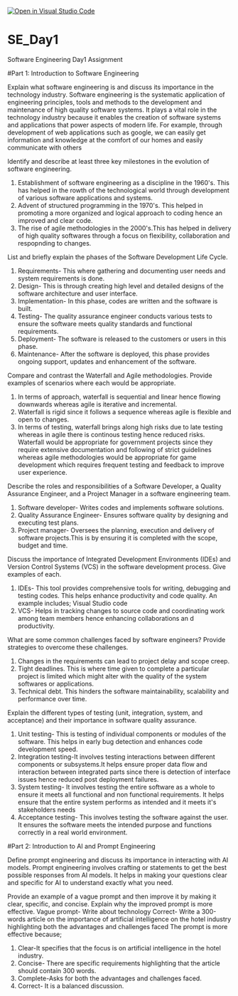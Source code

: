 [![Open in Visual Studio Code](https://classroom.github.com/assets/open-in-vscode-2e0aaae1b6195c2367325f4f02e2d04e9abb55f0b24a779b69b11b9e10269abc.svg)](https://classroom.github.com/online_ide?assignment_repo_id=18386898&assignment_repo_type=AssignmentRepo)
# SE_Day1
Software Engineering Day1 Assignment

#Part 1: Introduction to Software Engineering

Explain what software engineering is and discuss its importance in the technology industry.
Software engineering is the systematic application of engineering principles, tools and methods to the development and maintenance of high quality software systems. It plays a vital role in the technology industry because it enables the creation of software systems and applications that power aspects of modern life. For example, through development of web applications such as google, we can easily get information and knowledge at the comfort of our homes and easily communicate with others


Identify and describe at least three key milestones in the evolution of software engineering.
1. Establishment of software engineering as a discipline in the 1960's. This has helped in the rowth of the technological world through development of various software applications and systems.
2. Advent of structured programming in the 1970's. This helped in promoting a more organized and logical approach to coding hence an improved and clear code.
3. The rise of agile methodologies in the 2000's.This has helped in delivery of high quality softwares through a focus on flexibility, collaboration and respopnding to changes.


List and briefly explain the phases of the Software Development Life Cycle.
1. Requirements- This where gathering and documenting user needs and system requirements is done.
2. Design- This is through creating high level and detailed designs of the software architecture and user interface.
3. Implementation- In this phase, codes are written and the software is built.
4. Testing- The quality assurance engineer conducts various tests to ensure the software meets quality standards and functional requirements.
5. Deployment- The software is released to the customers or users in this phase.
6. Maintenance- After the software is deployed, this phase provides ongoing support, updates and enhancement of the software.


Compare and contrast the Waterfall and Agile methodologies. Provide examples of scenarios where each would be appropriate.
1. In terms of approach, waterfall is sequential and linear hence flowing downwards whereas agile is iterative and incremental.
2. Waterfall is rigid since it follows a sequence whereas agile is flexible and open to changes.
3. In terms of testing, waterfall brings along high risks due to late testing whereas in agile there is continous testing hence reduced risks.
   Waterfall would be appropriate for government projects since they require extensive documentation and following of strict guidelines whereas agile methodologies would be appropriate for game development which requires frequent testing and feedback to improve user experience.


Describe the roles and responsibilities of a Software Developer, a Quality Assurance Engineer, and a Project Manager in a software engineering team.
1. Software developer- Writes codes and implements software solutions.
2. Quality Assurance Engineer- Ensures software quality by designing and executing test plans.
3. Project manager- Oversees the planning, execution and delivery of software projects.This is by ensuring it is completed with the scope, budget and time.


Discuss the importance of Integrated Development Environments (IDEs) and Version Control Systems (VCS) in the software development process. Give examples of each.
1. IDEs- This tool provides comprehensive tools for writing, debugging and testing codes. This helps enhance productivity and code quality. An example includes; Visual Studio code
2. VCS- Helps in tracking changes to source code and coordinating work among team members  hence enhancing collaborations an d productivity.


What are some common challenges faced by software engineers? Provide strategies to overcome these challenges.
1. Changes in the requirements can lead to project delay and scope creep.
2. Tight deadlines. This is where time given to complete a particular project is limited which might alter with the quality of the system softwares or applications.
3. Technical debt. This hinders the software maintainability, scalability and performance over time.


Explain the different types of testing (unit, integration, system, and acceptance) and their importance in software quality assurance.
1. Unit testing- This is testing of individual components or modules of the software. This helps in early bug detection and enhances code development speed.
2. Integration testing-It involves testing interactions between different components or subsystems.It helps ensure proper data flow and interaction between integrated parts since there is detection of interface issues hence reduced post deployment failures.
3. System testing- It involves testing the entire software as a whole to ensure it meets all functional and non functional requirements. It helps ensure that the entire system performs as intended and it meets it's stakeholders needs
4. Acceptance testing- This involves testing the software against the user. It ensures the software meets the intended purpose and functions correctly in a real world environment.

#Part 2: Introduction to AI and Prompt Engineering


Define prompt engineering and discuss its importance in interacting with AI models.
Prompt engineering involves crafting or statements to get the best possible responses from AI models. 
It helps in making your questions clear and specific for AI to understand exactly what you need. 


Provide an example of a vague prompt and then improve it by making it clear, specific, and concise. Explain why the improved prompt is more effective.
Vague prompt- Write about technology
Correct- Write a 300-words article on the importance of artificial intelligence on the hotel industry highlighting both the advantages and challenges faced
The prompt is more effective because;
1. Clear-It specifies that the focus is on artificial intelligence in the hotel industry.
2. Concise- There are specific requirements highlighting that the article should contain 300 words.
3. Complete-Asks for both the advantages and challenges faced.
4. Correct- It is a balanced discussion.
